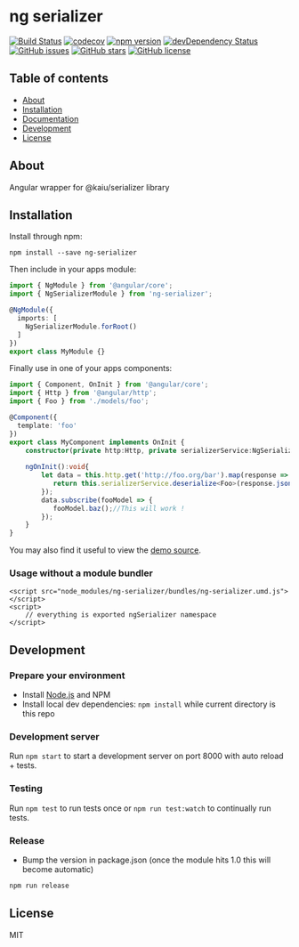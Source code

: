 # ng serializer
[![Build Status](https://travis-ci.org/kaiu/ng-serializer.svg?branch=master)](https://travis-ci.org/kaiu/ng-serializer)
[![codecov](https://codecov.io/gh/kaiu/ng-serializer/branch/master/graph/badge.svg)](https://codecov.io/gh/kaiu/ng-serializer)
[![npm version](https://badge.fury.io/js/%40kaiu%2Fng-serializer.svg)](https://www.npmjs.com/package/@kaiu/ng-serializer)
[![devDependency Status](https://david-dm.org/kaiu/ng-serializer/dev-status.svg)](https://david-dm.org/kaiu/ng-serializer?type=dev)
[![GitHub issues](https://img.shields.io/github/issues/kaiu/ng-serializer.svg)](https://github.com/kaiu/ng-serializer/issues)
[![GitHub stars](https://img.shields.io/github/stars/kaiu/ng-serializer.svg)](https://github.com/kaiu/ng-serializer/stargazers)
[![GitHub license](https://img.shields.io/badge/license-MIT-blue.svg)](https://raw.githubusercontent.com/kaiu/ng-serializer/master/LICENSE)

## Table of contents

- [About](#about)
- [Installation](#installation)
- [Documentation](#documentation)
- [Development](#development)
- [License](#license)

## About

Angular wrapper for @kaiu/serializer library

## Installation

Install through npm:
```
npm install --save ng-serializer
```

Then include in your apps module:

```typescript
import { NgModule } from '@angular/core';
import { NgSerializerModule } from 'ng-serializer';

@NgModule({
  imports: [
    NgSerializerModule.forRoot()
  ]
})
export class MyModule {}
```

Finally use in one of your apps components:
```typescript
import { Component, OnInit } from '@angular/core';
import { Http } from '@angular/http';
import { Foo } from './models/foo';

@Component({
  template: 'foo'
})
export class MyComponent implements OnInit {
    constructor(private http:Http, private serializerService:NgSerializerService){}
    
    ngOnInit():void{
        let data = this.http.get('http://foo.org/bar').map(response => {
           return this.serializerService.deserialize<Foo>(response.json(), Foo);
        });
        data.subscribe(fooModel => {
           fooModel.baz();//This will work ! 
        });
    }    
}
```

You may also find it useful to view the [demo source](https://github.com/kaiu/ng-serializer/blob/master/demo/demo.component.ts).

### Usage without a module bundler
```
<script src="node_modules/ng-serializer/bundles/ng-serializer.umd.js"></script>
<script>
    // everything is exported ngSerializer namespace
</script>
```

## Development

### Prepare your environment
* Install [Node.js](http://nodejs.org/) and NPM
* Install local dev dependencies: `npm install` while current directory is this repo

### Development server
Run `npm start` to start a development server on port 8000 with auto reload + tests.

### Testing
Run `npm test` to run tests once or `npm run test:watch` to continually run tests.

### Release
* Bump the version in package.json (once the module hits 1.0 this will become automatic)
```bash
npm run release
```

## License

MIT
